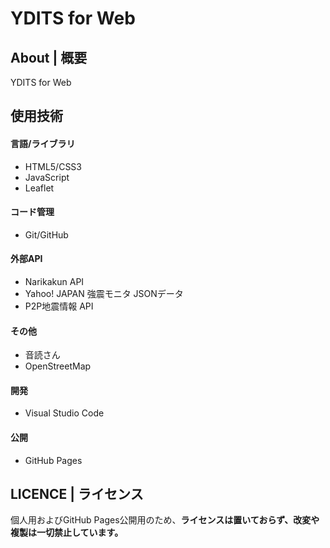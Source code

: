 
# YDITS for Web

## About | 概要

YDITS for Web

## 使用技術

#### 言語/ライブラリ
- HTML5/CSS3
- JavaScript
- Leaflet

#### コード管理
- Git/GitHub

#### 外部API
- Narikakun API
- Yahoo! JAPAN 強震モニタ JSONデータ
- P2P地震情報 API

#### その他
- 音読さん
- OpenStreetMap

#### 開発
- Visual Studio Code

#### 公開
- GitHub Pages

## LICENCE | ライセンス

個人用およびGitHub Pages公開用のため、**ライセンスは置いておらず、改変や複製は一切禁止しています。**
